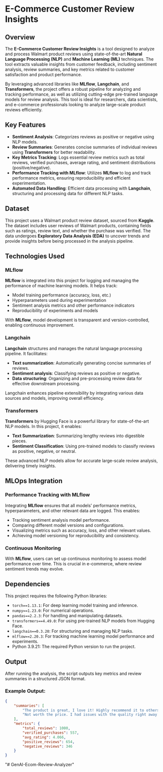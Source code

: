 # E-Commerce Customer Review Insights

## Overview
The **E-Commerce Customer Review Insights** is a tool designed to analyze and process Walmart product reviews using state-of-the-art **Natural Language Processing (NLP)** and **Machine Learning (ML)** techniques. The tool extracts valuable insights from customer feedback, including sentiment analysis, review summaries, and key metrics related to customer satisfaction and product performance.

By leveraging advanced libraries like **MLflow**, **Langchain**, and **Transformers**, the project offers a robust pipeline for analyzing and tracking performance, as well as utilizing cutting-edge pre-trained language models for review analysis. This tool is ideal for researchers, data scientists, and e-commerce professionals looking to analyze large-scale product reviews efficiently.

## Key Features
- **Sentiment Analysis**: Categorizes reviews as positive or negative using NLP models.
- **Review Summaries**: Generates concise summaries of individual reviews using **Transformers** for better readability.
- **Key Metrics Tracking**: Logs essential review metrics such as total reviews, verified purchases, average rating, and sentiment distributions (positive/negative).
- **Performance Tracking with MLflow**: Utilizes **MLflow** to log and track performance metrics, ensuring reproducibility and efficient experimentation.
- **Automated Data Handling**: Efficient data processing with **Langchain**, structuring and processing data for different NLP tasks.

## Dataset
This project uses a Walmart product review dataset, sourced from **Kaggle**. The dataset includes user reviews of Walmart products, containing fields such as ratings, review text, and whether the purchase was verified. The data undergoes **Exploratory Data Analysis (EDA)** to uncover trends and provide insights before being processed in the analysis pipeline.

## Technologies Used
### MLflow
**MLflow** is integrated into this project for logging and managing the performance of machine learning models. It helps track:
- Model training performance (accuracy, loss, etc.)
- Hyperparameters used during experimentation
- Sentiment analysis metrics and other performance indicators
- Reproducibility of experiments and models

With **MLflow**, model development is transparent and version-controlled, enabling continuous improvement.

### Langchain
**Langchain** structures and manages the natural language processing pipeline. It facilitates:
- **Text summarization**: Automatically generating concise summaries of reviews.
- **Sentiment analysis**: Classifying reviews as positive or negative.
- **Data structuring**: Organizing and pre-processing review data for effective downstream processing.

Langchain enhances pipeline extensibility by integrating various data sources and models, improving overall efficiency.

### Transformers
**Transformers** by Hugging Face is a powerful library for state-of-the-art NLP models. In this project, it enables:
- **Text Summarization**: Summarizing lengthy reviews into digestible pieces.
- **Sentiment Classification**: Using pre-trained models to classify reviews as positive, negative, or neutral.

These advanced NLP models allow for accurate large-scale review analysis, delivering timely insights.

## MLOps Integration
### Performance Tracking with MLflow
Integrating **MLflow** ensures that all models' performance metrics, hyperparameters, and other relevant data are logged. This enables:
- Tracking sentiment analysis model performance.
- Comparing different model versions and configurations.
- Visualizing metrics such as accuracy, loss, and other relevant values.
- Achieving model versioning for reproducibility and consistency.

### Continuous Monitoring
With **MLflow**, users can set up continuous monitoring to assess model performance over time. This is crucial in e-commerce, where review sentiment trends may evolve.

## Dependencies
This project requires the following Python libraries:
- `torch==1.13.1`: For deep learning model training and inference.
- `numpy==1.23.0`: For numerical operations.
- `pandas==2.2.3`: For handling and manipulating datasets.
- `transformers==4.49.0`: For using pre-trained NLP models from Hugging Face.
- `langchain==0.3.20`: For structuring and managing NLP tasks.
- `mlflow==2.20.3`: For tracking machine learning model performance and experiments.
- Python 3.9.21: The required Python version to run the project.

## Output
After running the analysis, the script outputs key metrics and review summaries in a structured JSON format.

### Example Output:
```json
{
    "summaries": [
        "The product is great, I love it! Highly recommend it to others.",
        "Not worth the price. I had issues with the quality right away."
    ],
    "metrics": {
        "total_reviews": 1000,
        "verified_purchases": 557,
        "avg_rating": 4.066,
        "positive_reviews": 654,
        "negative_reviews": 346
    }
}
```

"# GenAI-Ecom-Review-Analyzer" 
